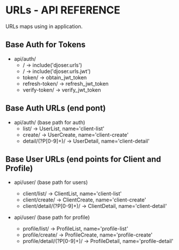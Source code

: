 # URLs - API REFERENCE

URLs maps using in application.

## Base Auth for Tokens

* api/auth/
    * / -> include('djoser.urls')
    * / -> include('djoser.urls.jwt')
    * token/ -> obtain_jwt_token
    * refresh-token/ -> refresh_jwt_token
    * verify-token/ -> verify_jwt_token

## Base Auth URLs (end pont)

* api/auth/  (base path for auth)
    * list/ -> UserList, name='client-list'
    * create/ -> UserCreate, name='client-create'
    * detail/(?P<pk>[0-9]+)/ -> UserDetail, name='client-detail'

## Base User URLs (end points for Client and Profile)

* api/user/  (base path for users)
    * client/list/ -> ClientList, name='client-list'
    * client/create/ -> ClientCreate, name='client-create'
    * client/detail/(?P<pk>[0-9]+)/ -> ClientDetail, name='client-detail'

* api/user/ (base path for profile)
    * profile/list/ -> ProfileList, name='profile-list'
    * profile/create/ -> ProfileCreate, name='profile-create'
    * profile/detail/(?P<pk>[0-9]+)/ -> ProfileDetail, name='profile-detail'
    
    